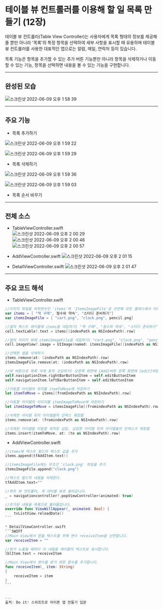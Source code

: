 # 테이블 뷰 컨트롤러를 이용해 할 일 목록 만들기 (12장)
테이블 뷰 컨트롤러(Table View Controller)는 사용자에게 목록 형태의 정보를 제공해 줄 뿐만 아니라 '목록'의 특정 항목을 선택하여 세부 사항을 표시할 때 유용하며 테이블 뷰 컨트롤러를 사용한 대표적인 앱으로는 알람, 메일, 연락처 등이 있습니다.

목록 기능은 항목을 추가할 수 있는 추가 버튼 기능뿐만 아니라 항목을 삭제하거나 이동할 수 있는 기능, 항목을 선택하면 내용을 볼 수 있는 기능을 구현합니다. 

---

## 완성된 모습

  ![스크린샷 2022-06-09 오후 1 58 39](https://user-images.githubusercontent.com/106981296/173359479-45c7f48f-f02d-4ef1-873a-cdb1fd0bf02f.png)

---

## 주요 기능

* 목록 추가하기  

![스크린샷 2022-06-09 오후 1 59 22](https://user-images.githubusercontent.com/106981296/173361450-10958bb4-fe01-492f-a72b-7a53dc2d7e6a.png)   

![스크린샷 2022-06-09 오후 1 59 29](https://user-images.githubusercontent.com/106981296/173362390-2129b93e-3867-4628-b82f-1d829d972f8d.png)     



* 목록 삭제하기  
 
![스크린샷 2022-06-09 오후 1 59 36](https://user-images.githubusercontent.com/106981296/173362546-18df28da-e0bc-4124-b89b-7bf5e1d3d8ac.png)  

![스크린샷 2022-06-09 오후 1 59 03](https://user-images.githubusercontent.com/106981296/173362576-dc154c19-48ab-4de2-8d63-b404fd12f35a.png)  


* 목록 순서 바꾸기
---

## 전체 소스
* TableViewController.swift  
![스크린샷 2022-06-09 오후 2 00 29](https://user-images.githubusercontent.com/106981296/173361161-8b9c8f6e-cca3-4516-b1a0-646cf30dd4bc.png)  
![스크린샷 2022-06-09 오후 2 00 46](https://user-images.githubusercontent.com/106981296/173361181-1d4adfd9-acdb-463f-845e-196f4b8c4f16.png)  
![스크린샷 2022-06-09 오후 2 00 57](https://user-images.githubusercontent.com/106981296/173361202-eea6c216-1402-4af1-8ce4-3e80b793b4f3.png)  



* AddViewController.swift
![스크린샷 2022-06-09 오후 2 01 15](https://user-images.githubusercontent.com/106981296/173361044-56ce5c9b-0e3a-4190-b5ce-d66f8f388afd.png)  




* DetailViewController.swift
![스크린샷 2022-06-09 오후 2 01 47](https://user-images.githubusercontent.com/106981296/173360790-a2e0292d-e87b-460c-ab24-54b5e3933cf3.png)  


---

## 주요 코드 해석 

* TableViewController.swift

```SWIFT
//이미지 파일을 외부변수인 'items'와 'ItemsImageFile'로 선언해 모든 클래스에서 이미지를 사용할 수 있습니다.
var items = [ "책 구매", 철수와 약속", "스터디 준비하기"]   
var itemsImageFile = [ "cart.png", "clock.png", pencil.png] 
```

```SWIFT
//셀의 텍스트 레이블에 items을 대입하기( "책 구매", "철수와 약속", "스터디 준비하기" )
cell.textLable?.text = items[(indexPath as NSIndexPath).row]

//셀의 이미지 뷰에 itemsImageFile을 대입하기( "cart.png", "clock.png", "pencil.png")
cell.imageView?.image = UIImage(named: itemsImageFile[(indexPath as NSIndexPath).row])
```
```SWIFT
//선택한 셀을 삭제하기
items.remove(at: (indexPath as NSIndexPath).row)
itemsImageFile.remove(at: (indexPath as NSIndexPath).row)

//바 버튼으로 목록 삭제 동작 코딩하기( 오른쪽 화면에 [Add]버튼 왼쪽 화면에 [edit]버튼 ) 
self.navigationItem.rightBarButtonItem = self.editButtonItem
self.navigationItem.leftBarButtonItem = self.editButtonItem
```
```SWIFT
//이동할 아이템의 위치를 itemToMove에 저장하기
let itemToMove = items[(fromIndexPath as NSIndexPath).row]

//이동할 아이템의 이미지를 itemImageToMove에 저장하기
let itemImageToMove = itemsImageFile[(fromindexPath as NSIndexPath).row]

//삭제한 아이템 뒤의 아이템들의 인덱스 재정렬
items.remove(at: (fromindexPath as NSIndexPath).row)

//삭제된 아이템을 이동할 위치로 삽입. 삽입한 아이템 뒤의 아이템들의 인덱스가 재정렬
items.insert(itemToMove, at: (to as NSIndexPath).row)   
```


* AddViewController.swift

```SWIFT
//items에 텍스트 필드의 텍스트 값을 추가
items.append(tfAddItem.text!)

//itemsImageFile에는 무조건 'clock.png' 파일을 추가
itemsImageFile.append("clock.png")
```

~~~SWIFT
//텍스트 필드의 내용을 삭제한다.
tfAddItem.text=""

//루트 뷰 컨트롤러, 즉 테이블 뷰로 돌아갑니다.
_ = navigationcontroller?.popViewController(animated: true)

//추가된 내용을 목록으로 불러들입니다.
override func ViewWillAppear(_ animated: Bool) {
    tvListView.reloadData()
```  

* DetailViewController.swift
```SWIFT
//Main View에서 받을 텍스트를 위해 변수 receiveItem을 선언합니다.
var receiveItem = ""

//뷰가 노출될 때마다 이 내용을 레이블의 텍스트로 표시합니다.
lblItem.text = receiveItem

//Main View에서 변수를 받기 위한 함수를 추가합니다.
func receiveItem(_ item: String)
{
    receiveItem = item
}
```


---
출처: Do it! 스위프트로 아이폰 앱 만들기 입문
